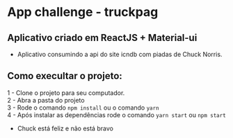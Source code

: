 # App challenge - truckpag

## Aplicativo criado em ReactJS + Material-ui

 - Aplicativo consumindo a api do site icndb com piadas de Chuck Norris.

## Como execultar o projeto: 

 1 - Clone o projeto para seu computador. <br />
 2 - Abra a pasta do projeto <br />
 3 - Rode o comando `npm install` ou o comando `yarn`<br />
 4 - Após instalar as dependências rode o comando `yarn start` ou `npm start`<br />

 
 
 
 - Chuck está feliz e não está bravo

